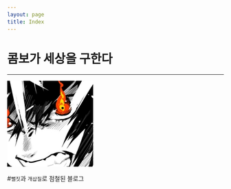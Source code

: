 ```yaml
---
layout: page
title: Index
---
```


# 콤보가 세상을 구한다
---
![Ryoma](Images/K-2.jpg)
<p/>

#`뻘짓`과 `개삽질`로 점철된 블로그

